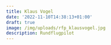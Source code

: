 ```yaml
---
title: Klaus Vogel
date: '2022-11-10T14:38:13+01:00'
draft: true
image: /img/uploads/rfp_klausvogel.jpg
description: Rundflugpilot
---
```


